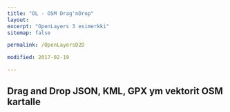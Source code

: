 ```yaml
---
title: "OL - OSM Drag'nDrop"
layout: 
excerpt: "OpenLayers 3 esimerkki"
sitemap: false

permalink: /OpenLayersD2D

modified: 2017-02-19

---
```

<link rel="stylesheet" href="assets/css/ol.css" type="text/css">

## Drag and Drop JSON, KML, GPX ym vektorit OSM kartalle

<div id="kartta" class="map"></div>

<style>
      #map {
        height: 400px;
        width: 100%;
      }
</style>

<!-- The line below is only needed for old environments like Internet Explorer and Android 4.x -->
<script src="https://cdn.polyfill.io/v2/polyfill.min.js?features=requestAnimationFrame,Element.prototype.classList"></script>

<script src="assets/js/ol.js"></script>
<div id="info">&nbsp;</div>

<script src="assets/js/DragnDropbundle.js"> </script>
